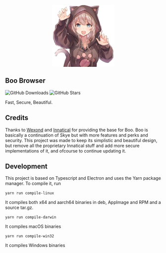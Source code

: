 <p align="center">
  <img src=".github/assets/nya.png" alt="Boo logo"
  width="200" 
  height="200" />
</p>

## Boo Browser
![GitHub Downloads](https://img.shields.io/github/downloads/Otus9051/boo/total?color=%23497FFF&label=Downloads)
![GitHub Stars](https://img.shields.io/github/stars/Otus9051/boo?color=%23497FFF&label=Stars)

Fast, Secure, Beautiful.

## Credits

Thanks to [Wexond](https://github.com/wexond) and [Innatical](https://github.com/skyebrowser/skye) for providing the base for Boo.
Boo is basically a continuation of Skye but with more features and perks and security. This project was made to keep its simplistic and beautiful design, but remove all the proprietary Innatical stuff and add more secure implementations of it, and ofcourse to continue updating it.

## Development

This project is based on Typescript and Electron and uses the Yarn package manager. To compile it, run 
```
yarn run compile-linux
```
It compiles both x64 and aarch64 binaries in deb, AppImage and RPM and a source tar.gz.

```
yarn run compile-darwin
```
It compiles macOS binaries

```
yarn run compile-win32
```
It compiles Windows binaries
